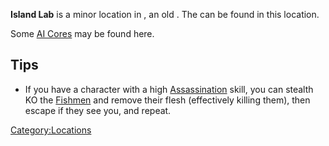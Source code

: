 **Island Lab** is a minor location in [](Fishman_Island.md), an old [](Ancient_Labs.md). The [](King_Gurgler.md) can be found in this location.

Some [AI Cores](AI%20Core.md "wikilink") may be found here.

## Tips

- If you have a character with a high
  [Assassination](Assassination.md "wikilink") skill, you can stealth KO
  the [Fishmen](02%20-%20Projects%20&%20Wikis/Kenshi/Kenshi%20Wiki/Kenshi%20Wiki%20Template/Fishmen.md "wikilink") and remove their flesh (effectively
  killing them), then escape if they see you, and repeat.

[Category:Locations](Category:Locations "wikilink")